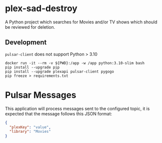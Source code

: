 # plex-sad-destroy
A Python project which searches for Movies and/or TV shows which should be reviewed for deletion.

## Development

`pulsar-client` does not support Python > 3.10

```shell
docker run -it --rm -v ${PWD}:/app -w /app python:3.10-slim bash
pip install --upgrade pip
pip install --upgrade plexapi pulsar-client pygogo 
pip freeze > requirements.txt
```

# Pulsar Messages

This application will process messages sent to the configured topic, it is expected that the message follows this JSON
format:

```json
{
  "plexKey": "value",
  "library": "Movies"
}
```
